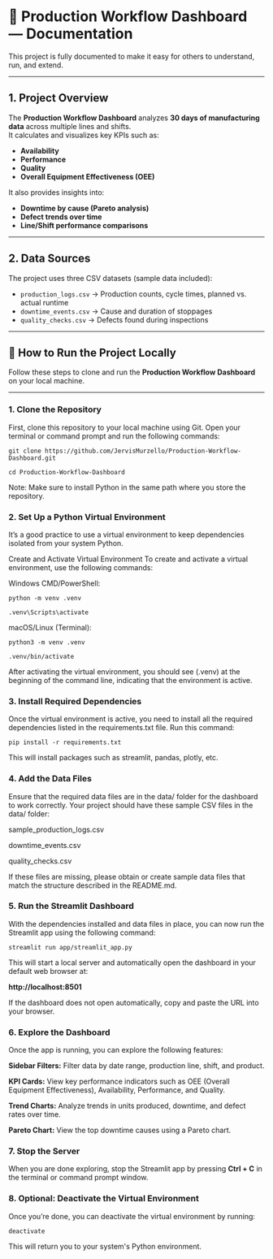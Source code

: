 # 📑 Production Workflow Dashboard — Documentation

This project is fully documented to make it easy for others to understand, run, and extend.

---

## 1. Project Overview
The **Production Workflow Dashboard** analyzes **30 days of manufacturing data** across multiple lines and shifts.  
It calculates and visualizes key KPIs such as:
- **Availability**
- **Performance**
- **Quality**
- **Overall Equipment Effectiveness (OEE)**

It also provides insights into:
- **Downtime by cause (Pareto analysis)**  
- **Defect trends over time**  
- **Line/Shift performance comparisons**  

---

## 2. Data Sources
The project uses three CSV datasets (sample data included):
- `production_logs.csv` → Production counts, cycle times, planned vs. actual runtime  
- `downtime_events.csv` → Cause and duration of stoppages  
- `quality_checks.csv` → Defects found during inspections  

---

## 🏃 How to Run the Project Locally

Follow these steps to clone and run the **Production Workflow Dashboard** on your local machine.

---

### **1. Clone the Repository**

First, clone this repository to your local machine using Git. Open your terminal or command prompt and run the following commands:

```git clone https://github.com/JervisMurzello/Production-Workflow-Dashboard.git```

```cd Production-Workflow-Dashboard```

Note: Make sure to install Python in the same path where you store the repository.

### 2. Set Up a Python Virtual Environment
It’s a good practice to use a virtual environment to keep dependencies isolated from your system Python.

Create and Activate Virtual Environment
To create and activate a virtual environment, use the following commands:

Windows CMD/PowerShell:

```python -m venv .venv```

```.venv\Scripts\activate```

macOS/Linux (Terminal):


```python3 -m venv .venv```

```.venv/bin/activate```

After activating the virtual environment, you should see (.venv) at the beginning of the command line, indicating that the environment is active.

### 3. Install Required Dependencies
Once the virtual environment is active, you need to install all the required dependencies listed in the requirements.txt file. Run this command:

```pip install -r requirements.txt```

This will install packages such as streamlit, pandas, plotly, etc.

### 4. Add the Data Files

Ensure that the required data files are in the data/ folder for the dashboard to work correctly. Your project should have these sample CSV files in the data/ folder:

sample_production_logs.csv

downtime_events.csv

quality_checks.csv

If these files are missing, please obtain or create sample data files that match the structure described in the README.md.

### 5. Run the Streamlit Dashboard

With the dependencies installed and data files in place, you can now run the Streamlit app using the following command:

```streamlit run app/streamlit_app.py```

This will start a local server and automatically open the dashboard in your default web browser at:

**http://localhost:8501**


If the dashboard does not open automatically, copy and paste the URL into your browser.

### 6. Explore the Dashboard
Once the app is running, you can explore the following features:

**Sidebar Filters:** Filter data by date range, production line, shift, and product.

**KPI Cards:** View key performance indicators such as OEE (Overall Equipment Effectiveness), Availability, Performance, and Quality.

**Trend Charts:** Analyze trends in units produced, downtime, and defect rates over time.

**Pareto Chart:** View the top downtime causes using a Pareto chart.

### 7. Stop the Server

When you are done exploring, stop the Streamlit app by pressing **Ctrl + C** in the terminal or command prompt window.

### 8. Optional: Deactivate the Virtual Environment

Once you’re done, you can deactivate the virtual environment by running:


```deactivate```

This will return you to your system's Python environment.
